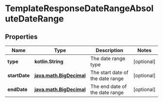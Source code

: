 
# TemplateResponseDateRangeAbsoluteDateRange

## Properties
| Name | Type | Description | Notes |
| ------------ | ------------- | ------------- | ------------- |
| **type** | **kotlin.String** | The date range type |  [optional] |
| **startDate** | [**java.math.BigDecimal**](java.math.BigDecimal.md) | The start date of the date range |  [optional] |
| **endDate** | [**java.math.BigDecimal**](java.math.BigDecimal.md) | The end date of the date range |  [optional] |



